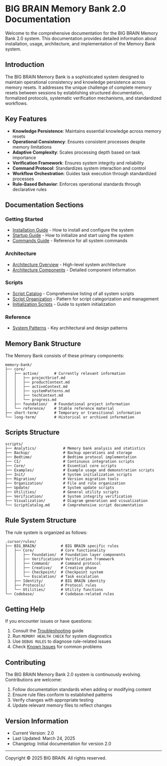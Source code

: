 # BIG BRAIN Memory Bank 2.0 Documentation

Welcome to the comprehensive documentation for the BIG BRAIN Memory Bank 2.0
system. This documentation provides detailed information about installation,
usage, architecture, and implementation of the Memory Bank system.

## Introduction

The BIG BRAIN Memory Bank is a sophisticated system designed to maintain
operational consistency and knowledge persistence across memory resets. It
addresses the unique challenge of complete memory resets between sessions by
establishing structured documentation, formalized protocols, systematic
verification mechanisms, and standardized workflows.

## Key Features

- **Knowledge Persistence**: Maintains essential knowledge across memory resets
- **Operational Consistency**: Ensures consistent processes despite memory
  limitations
- **Adaptive Complexity**: Scales processing depth based on task importance
- **Verification Framework**: Ensures system integrity and reliability
- **Command Protocol**: Standardizes system interaction and control
- **Workflow Orchestration**: Guides task execution through standardized
  processes
- **Rule-Based Behavior**: Enforces operational standards through declarative
  rules

## Documentation Sections

### Getting Started

- [Installation Guide](Guides/Installation.md) - How to install and configure
  the system
- [Startup Guide](Guides/Startup.md) - How to initialize and start using the
  system
- [Commands Guide](Guides/Commands.md) - Reference for all system commands

### Architecture

- [Architecture Overview](Architecture/Overview.md) - High-level system
  architecture
- [Architecture Components](Architecture/Components.md) - Detailed component
  information

### Scripts

- [Script Catalog](../scripts/ScriptCatalog.md) - Comprehensive listing of all
  system scripts
- [Script Organization](Reference/ScriptOrganization.md) - Pattern for script
  categorization and management
- [Initialization Scripts](Guides/InitializationScripts.md) - Guide to system
  initialization

### Reference

- [System Patterns](Reference/SystemPatterns.md) - Key architectural and design
  patterns

## Memory Bank Structure

The Memory Bank consists of these primary components:

```
memory-bank/
├── core/
│   ├── active/       # Currently relevant information
│   │   ├── projectbrief.md
│   │   ├── productContext.md
│   │   ├── activeContext.md
│   │   ├── systemPatterns.md
│   │   ├── techContext.md
│   │   └── progress.md
│   ├── foundation/   # Foundational project information
│   └── reference/    # Stable reference material
├── short-term/       # Temporary or transitional information
└── long-term/        # Historical or archived information
```

## Scripts Structure

```
scripts/
├── Analytics/            # Memory bank analysis and statistics
├── Backup/               # Backup operations and storage
├── Bedtime/              # Bedtime protocol implementation
├── CI/                   # Continuous integration scripts
├── Core/                 # Essential core scripts
├── Examples/             # Example usage and demonstration scripts
├── Init/                 # System initialization scripts
├── Migration/            # Version migration tools
├── Organization/         # File and rule organization
├── Update/               # System update scripts
├── Utilities/            # General utility scripts
├── Verification/         # System integrity verification
├── Visualization/        # Diagram generation and visualization
└── ScriptCatalog.md      # Comprehensive script documentation
```

## Rule System Structure

The rule system is organized as follows:

```
.cursor/rules/
├── BIG_BRAIN/           # BIG BRAIN specific rules
│   ├── Core/            # Core functionality
│   │   ├── Foundation/  # Foundation layer components
│   │   ├── Verification/# Verification framework
│   │   ├── Command/     # Command protocol
│   │   ├── Creative/    # Creative phase
│   │   ├── Checkpoint/  # Checkpoint system
│   │   └── Escalation/  # Task escalation
│   ├── Identity/        # BIG BRAIN identity
│   ├── Protocols/       # Protocol rules
│   └── Utilities/       # Utility functions
└── Codebase/            # Codebase-related rules
```

## Getting Help

If you encounter issues or have questions:

1. Consult the [Troubleshooting](Guides/Troubleshooting.md) guide
2. Run `MEMORY HEALTH CHECK` for system diagnostics
3. Use `DEBUG RULES` to diagnose rule-related issues
4. Check [Known Issues](Reference/KnownIssues.md) for common problems

## Contributing

The BIG BRAIN Memory Bank 2.0 system is continuously evolving. Contributions are
welcome:

1. Follow documentation standards when adding or modifying content
2. Ensure rule files conform to established patterns
3. Verify changes with appropriate testing
4. Update relevant memory files to reflect changes

## Version Information

- Current Version: 2.0
- Last Updated: March 24, 2025
- Changelog: Initial documentation for version 2.0

---

Copyright © 2025 BIG BRAIN. All rights reserved.
